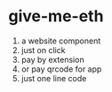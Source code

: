 # give-me-eth

1. a website component
2. just on click
3. pay by extension
4. or pay qrcode for app
5. just one line code